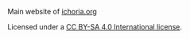 Main website of [ichoria.org](https://ichoria.org)

Licensed under a [CC BY-SA 4.0 International license](https://creativecommons.org/licenses/by-sa/4.0/).
